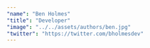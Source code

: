 ```yaml
---
"name": "Ben Holmes"
"title": "Developer"
"image": "../../assets/authors/ben.jpg"
"twitter": "https://twitter.com/bholmesdev"
---
```

